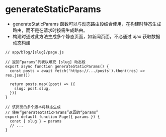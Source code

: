 # generateStaticParams

* generateStaticParams 函数可以与动态路由段结合使用，在构建时静态生成路由，而不是在请求时按需生成路由。
* 构建时通过此方法生成多个静态页面，如新闻页面，不必通过 ajax 获取数据动态构建


```tsx
// app/blog/[slug]/page.js

// 返回“params”列表以填充 [slug] 动态段
export async function generateStaticParams() {
  const posts = await fetch('https://.../posts').then((res) => res.json())
 
  return posts.map((post) => ({
    slug: post.slug,
  }))
}
 
// 该页面的多个版本将静态生成
// 使用“generateStaticParams”返回的“params”
export default function Page({ params }) {
  const { slug } = params
  // ...
}
```
